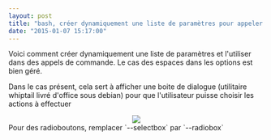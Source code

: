 ```yaml
---
layout: post
title: "bash, créer dynamiquement une liste de paramètres pour appeler une commande"
date: "2015-01-07 15:17:00"
---
```

Voici comment créer dynamiquement une liste de paramètres et l'utiliser dans des appels de commande.
Le cas des espaces dans les options est bien géré.

Dans le cas présent, cela sert à afficher une boite de dialogue (utilitaire whiptail livré d'office sous debian) pour que l'utilisateur puisse choisir les actions à effectuer

<script src="https://pastebin.com/embed_js/uZy4BzXn"></script>

<div class="separator" style="clear: both; text-align: center;"><a href="http://3.bp.blogspot.com/-yH5VoeAU5ao/VK1AKg6J0lI/AAAAAAAADzA/M2iI0dOv0m8/s1600/Capture%2Bdu%2B2015-01-07%2B15%3A17%3A54.png" imageanchor="1" style="margin-left: 1em; margin-right: 1em;"><img border="0" src="http://3.bp.blogspot.com/-yH5VoeAU5ao/VK1AKg6J0lI/AAAAAAAADzA/M2iI0dOv0m8/s320/Capture%2Bdu%2B2015-01-07%2B15%3A17%3A54.png" /></a></div>  Pour des radioboutons, remplacer `--selectbox` par `--radiobox`

